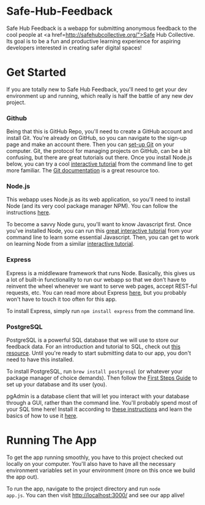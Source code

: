 # Safe-Hub-Feedback
Safe Hub Feedback is a webapp for submitting anonymous feedback to the cool people at <a href=http://safehubcollective.org/">Safe Hub Collective</a>. Its goal is to be a fun and productive learning experience for aspiring developers interested in creating safer digital spaces!

# Get Started
If you are totally new to Safe Hub Feedback, you'll need to get your dev environment up and running, which really is half the battle of any new dev project.

### Github
Being that this is GitHub Repo, you'll need to create a GitHub account and install Git. You're already on GitHub, so you can navigate to the sign-up page and make an account there. Then you can <a href="https://help.github.com/articles/set-up-git/"> set-up Git</a> on your computer. Git, the protocol for managing projects on GitHub, can be a bit confusing, but there are great tutorials out there. Once you install Node.js below, you can try a cool <a href="http://nodeschool.io/#workshoppers">interactive tutorial</a> from the command line to get more familiar. The <a href="http://www.git-scm.com/">Git documentation</a> is a great resource too.

### Node.js
This webapp uses Node.js as its web application, so you'll need to install Node (and its very cool package manager NPM). You can follow the instructions <a href="https://nodejs.org/download/">here</a>.

To become a savvy Node guru, you'll want to know Javascript first. Once you've installed Node, you can run this <a href="http://nodeschool.io/#workshoppers">great interactive tutorial</a> from your command line to learn some essential Javascript. Then, you can get to work on learning Node from a similar <a href="http://nodeschool.io/#workshoppers">interactive tutorial</a>.

### Express
Express is a middleware framework that runs Node. Basically, this gives us a lot of built-in functionality to run our webapp so that we don't have to reinvent the wheel whenever we want to serve web pages, accept REST-ful requests, etc. You can read more about Express <a href="http://expressjs.com/">here</a>, but you probably won't have to touch it too often for this app.

To install Express, simply run <code>npm install express</code> from the command line.

### PostgreSQL
PostgreSQL is a powerful SQL database that we will use to store our feedback data. For an introduction and tutorial to SQL, check out <a href="http://www.sql-tutorial.com/sql-introduction-sql-tutorial/">this resource</a>. Until you're ready to start submitting data to our app, you don't need to have this installed.

To install PostgreSQL, run <code>brew install postgresql</code> (or whatever your package manager of choice demands). Then follow the <A href="https://wiki.postgresql.org/wiki/First_steps">First Steps Guide</a> to set up your database and its user (you).

pgAdmin is a database client that will let you interact with your database through a GUI, rather than the command line. You'll probably spend most of your SQL time here! Install it according to <a href="http://www.pgadmin.org/download/">these instructions</a> and learn the basics of how to use it <a href="http://www.pgadmin.org/docs/dev/using.html">here</a>.

# Running The App
To get the app running smoothly, you have to this project checked out locally on your computer. You'll also have to have all the necessary environment variables set in your environment (more on this once we build the app out).

To run the app, navigate to the project directory and run <code>node app.js</code>. You can then visit <a href="http://localhost:3000/">http://localhost:3000/</a> and see our app alive!
